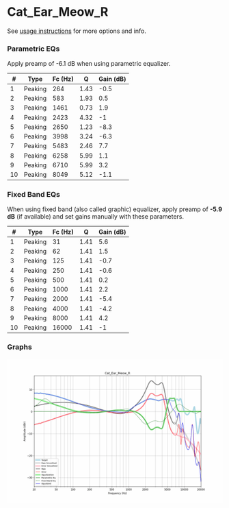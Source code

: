 # Cat_Ear_Meow_R
See [usage instructions](https://github.com/jaakkopasanen/AutoEq#usage) for more options and info.

### Parametric EQs
Apply preamp of -6.1 dB when using parametric equalizer.

|   # | Type    |   Fc (Hz) |    Q |   Gain (dB) |
|-----|---------|-----------|------|-------------|
|   1 | Peaking |       264 | 1.43 |        -0.5 |
|   2 | Peaking |       583 | 1.93 |         0.5 |
|   3 | Peaking |      1461 | 0.73 |         1.9 |
|   4 | Peaking |      2423 | 4.32 |        -1   |
|   5 | Peaking |      2650 | 1.23 |        -8.3 |
|   6 | Peaking |      3998 | 3.24 |        -6.3 |
|   7 | Peaking |      5483 | 2.46 |         7.7 |
|   8 | Peaking |      6258 | 5.99 |         1.1 |
|   9 | Peaking |      6710 | 5.99 |         3.2 |
|  10 | Peaking |      8049 | 5.12 |        -1.1 |

### Fixed Band EQs
When using fixed band (also called graphic) equalizer, apply preamp of **-5.9 dB** (if available) and set gains manually with these parameters.

|   # | Type    |   Fc (Hz) |    Q |   Gain (dB) |
|-----|---------|-----------|------|-------------|
|   1 | Peaking |        31 | 1.41 |         5.6 |
|   2 | Peaking |        62 | 1.41 |         1.5 |
|   3 | Peaking |       125 | 1.41 |        -0.7 |
|   4 | Peaking |       250 | 1.41 |        -0.6 |
|   5 | Peaking |       500 | 1.41 |         0.2 |
|   6 | Peaking |      1000 | 1.41 |         2.2 |
|   7 | Peaking |      2000 | 1.41 |        -5.4 |
|   8 | Peaking |      4000 | 1.41 |        -4.2 |
|   9 | Peaking |      8000 | 1.41 |         4.2 |
|  10 | Peaking |     16000 | 1.41 |        -1   |

### Graphs
![](./Cat_Ear_Meow_R.png)
